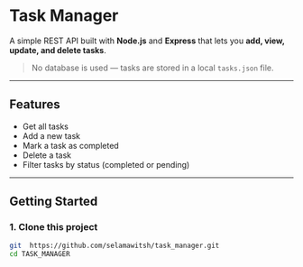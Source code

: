 #  Task Manager

A simple REST API built with **Node.js** and **Express** that lets you **add, view, update, and delete tasks**.

> No database is used — tasks are stored in a local `tasks.json` file.

---

##  Features

-  Get all tasks
-  Add a new task
-  Mark a task as completed
-  Delete a task
-  Filter tasks by status (completed or pending)

---

##  Getting Started

### 1. Clone this project

```bash
git  https://github.com/selamawitsh/task_manager.git
cd TASK_MANAGER
